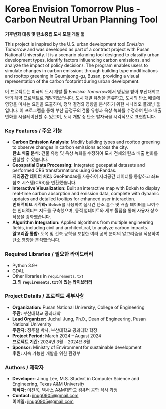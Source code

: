 # Korea Envision Tomorrow Plus - Carbon Neutral Urban Planning Tool  
**기후변화 대응 및 탄소중립 도시 모델 개발 툴**

This project is inspired by the U.S. urban development tool *Envision Tomorrow* and was developed as part of a contract project with Pusan National University. It is a scenario planning tool designed to classify urban development types, identify factors influencing carbon emissions, and analyze the impact of policy decisions. The program enables users to simulate changes in carbon emissions through building type modifications and rooftop greening in Geumjeong-gu, Busan, providing a visual representation of the carbon footprint during urban development.

이 프로젝트는 미국의 도시 개발 툴 *Envision Tomorrow*에서 영감을 받아 부산대학교와의 계약 프로젝트로 개발되었습니다. 도시 개발 유형을 분류하고, 도시의 탄소 배출에 영향을 미치는 요인을 도출하며, 정책 결정의 영향을 분석하기 위한 시나리오 플래닝 툴입니다. 이 프로그램을 통해 부산 금정구의 건물 유형과 옥상 녹화를 수정하여 탄소 배출 변화를 시뮬레이션할 수 있으며, 도시 개발 중 탄소 발자국을 시각적으로 표현합니다.

### Key Features / 주요 기능
- **Carbon Emission Analysis:** Modify building types and rooftop greening to observe changes in carbon emissions across the city.  
  **탄소 배출 분석:** 건물 유형 및 옥상 녹화를 수정하여 도시 전체의 탄소 배출 변화를 관찰할 수 있습니다.
- **Geospatial Data Processing:** Integrated geospatial datasets and performed CRS transformations using GeoPandas.  
  **지리공간 데이터 처리:** GeoPandas를 사용하여 지리공간 데이터를 통합하고 좌표 참조 시스템(CRS)을 변환했습니다.
- **Interactive Visualization:** Built an interactive map with Bokeh to display real-time carbon absorption and emission data, complete with dynamic updates and detailed tooltips for enhanced user interaction.  
  **인터랙티브 시각화:** Bokeh를 사용하여 실시간 탄소 흡수 및 배출 데이터를 보여주는 인터랙티브 지도를 구축했으며, 동적 업데이트와 세부 툴팁을 통해 사용자 상호작용을 강화했습니다.
- **Algorithm Integration:** Applied algorithms from multiple engineering fields, including civil and architectural, to analyze carbon impacts.  
  **알고리즘 통합:** 토목 및 건축 공학을 포함한 여러 공학 분야의 알고리즘을 적용하여 탄소 영향을 분석했습니다.

### Required Libraries / 필요한 라이브러리
- Python 3.9+
- GDAL
- Other libraries in `requirements.txt`  
  **그 외 `requirements.txt`에 있는 라이브러리**

### Project Details / 프로젝트 세부사항
- **Organization:** Pusan National University, College of Engineering  
  **주관:** 부산대학교 공과대학
- **Lead Organizer:** Juchul Jung, Ph.D., Dean of Engineering, Pusan National University  
  **주관자:** 정주철 박사, 부산대학교 공과대학 학장
- **Project Period:** March 2024 – August 2024  
  **프로젝트 기간:** 2024년 3월 – 2024년 8월
- **Sponsor:** Ministry of Environment for sustainable development  
  **후원:** 지속 가능한 개발을 위한 환경부

### Authors / 제작자
- **Developer:** Jinug Lee, M.S. Student in Computer Science and Engineering, Texas A&M University  
  **제작자:** 이진욱, 텍사스 A&M대학교 컴퓨터 공학 석사 과정
- **Contact:** jinug0905@gmail.com  
  **이메일:** jinug0905@gmail.com
